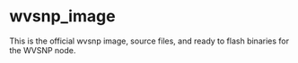 # wvsnp_image
This is the official wvsnp image, source files, and ready to flash binaries for the WVSNP node.
